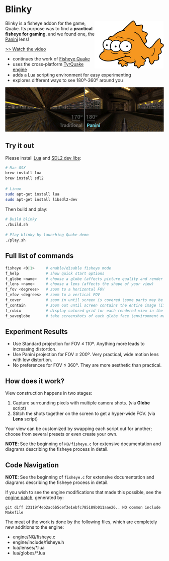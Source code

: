 # Blinky

<img src="readme-img/blinky.png" align="right" width="220px"/>

Blinky is a fisheye addon for the game, Quake.  Its purpose was to find a
__practical fisheye for gaming__, and we found one, the [Panini] lens!

[>> Watch the video](http://youtu.be/jQOJ3yCK8pI)

- continues the work of [Fisheye Quake](http://strlen.com/gfxengine/fisheyequake/)
- uses the cross-platform [TyrQuake engine](http://disenchant.net/tyrquake/)
- adds a Lua scripting environment for easy experimenting
- explores different ways to see 180º-360º around you

![old-and-new](readme-img/old-and-new.png)

## Try it out

Please install [Lua](http://www.lua.org/) and [SDL2 dev libs](https://www.libsdl.org/download-2.0.php):

```sh
# Mac OSX
brew install lua
brew install sdl2

# Linux
sudo apt-get install lua
sudo apt-get install libsdl2-dev
```

Then build and play:

```sh
# Build blinky
./build.sh

# Play blinky by launching Quake demo
./play.sh
```

## Full list of commands

```sh
fisheye <0|1>     # enable/disable fisheye mode
f_help            # show quick start options
f_globe <name>    # choose a globe (affects picture quality and render speed)
f_lens <name>     # choose a lens (affects the shape of your view)
f_fov <degrees>   # zoom to a horizontal FOV
f_vfov <degrees>  # zoom to a vertical FOV
f_cover           # zoom in until screen is covered (some parts may be hidden)
f_contain         # zoom out until screen contains the entire image (if possible)
f_rubix           # display colored grid for each rendered view in the globe
f_saveglobe       # take screenshots of each globe face (environment map)
```

## Experiment Results

- Use Standard projection for FOV ≤ 110º.  Anything more leads to increasing distortion.
- Use Panini projection for FOV ≤ 200º.  Very practical, wide motion lens with low distortion.
- No preferences for FOV ≤ 360º.  They are more aesthetic than practical.

## How does it work?

View construction happens in two stages:

1. Capture surrounding pixels with multiple camera shots. (via __Globe__ script)
1. Stitch the shots together on the screen to get a hyper-wide FOV. (via __Lens__ script)

Your view can be customized by swapping each script out for another; choose
from several presets or even create your own.

__NOTE__: See the beginning of `NQ/fisheye.c` for extensive documentation and
diagrams describing the fisheye process in detail.


## Code Navigation

__NOTE__: See the beginning of `fisheye.c` for extensive documentation and
diagrams describing the fisheye process in detail.

If you wish to see the engine modifications that made this possible, see the
[engine patch](engine/fisheye.patch), generated by:

```
git diff 23119f4eb2ac6b5cef3e1ebfc785189b011aae26.. NQ common include Makefile
```

The meat of the work is done by the following files, which are completely
new additions to the engine:

- engine/NQ/fisheye.c
- engine/include/fisheye.h
- lua/lenses/*.lua
- lua/globes/*.lua

[Panini]: http://tksharpless.net/vedutismo/Pannini/
